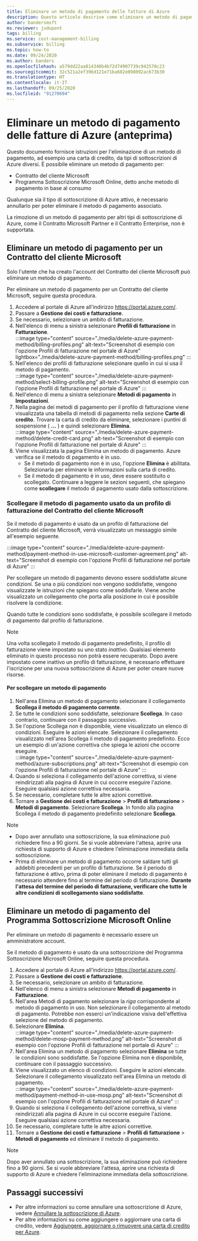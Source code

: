 ```yaml
---
title: Eliminare un metodo di pagamento delle fatture di Azure
description: Questo articolo descrive come eliminare un metodo di pagamento usato da una sottoscrizione di Azure.
author: bandersmsft
ms.reviewer: judupont
tags: billing
ms.service: cost-management-billing
ms.subservice: billing
ms.topic: how-to
ms.date: 09/24/2020
ms.author: banders
ms.openlocfilehash: a579dd22aa814340b4b72d74907739c942570c23
ms.sourcegitcommit: 32c521a2ef396d121e71ba682e098092ac673b30
ms.translationtype: HT
ms.contentlocale: it-IT
ms.lasthandoff: 09/25/2020
ms.locfileid: "91270694"
---
```

# <a name="delete-an-azure-billing-payment-method-preview"></a>Eliminare un metodo di pagamento delle fatture di Azure (anteprima)

Questo documento fornisce istruzioni per l'eliminazione di un metodo di pagamento, ad esempio una carta di credito, da tipi di sottoscrizioni di Azure diversi. È possibile eliminare un metodo di pagamento per:

- Contratto del cliente Microsoft
- Programma Sottoscrizione Microsoft Online, detto anche metodo di pagamento in base al consumo

Qualunque sia il tipo di sottoscrizione di Azure attivo, è necessario annullarlo per poter eliminare il metodo di pagamento associato.

La rimozione di un metodo di pagamento per altri tipi di sottoscrizione di Azure, come il Contratto Microsoft Partner e il Contratto Enterprise, non è supportata.

## <a name="delete-an-mca-payment-method"></a>Eliminare un metodo di pagamento per un Contratto del cliente Microsoft

Solo l'utente che ha creato l'account del Contratto del cliente Microsoft può eliminare un metodo di pagamento.

Per eliminare un metodo di pagamento per un Contratto del cliente Microsoft, seguire questa procedura.

1. Accedere al portale di Azure all'indirizzo https://portal.azure.com/.
1. Passare a **Gestione dei costi e fatturazione**.
1. Se necessario, selezionare un ambito di fatturazione.
1. Nell'elenco di menu a sinistra selezionare **Profili di fatturazione** in **Fatturazione**.  
    :::image type="content" source="./media/delete-azure-payment-method/billing-profiles.png" alt-text="Screenshot di esempio con l'opzione Profili di fatturazione nel portale di Azure" lightbox="./media/delete-azure-payment-method/billing-profiles.png" :::
1. Nell'elenco dei profili di fatturazione selezionare quello in cui si usa il metodo di pagamento.  
    :::image type="content" source="./media/delete-azure-payment-method/select-billing-profile.png" alt-text="Screenshot di esempio con l'opzione Profili di fatturazione nel portale di Azure" :::
1. Nell'elenco di menu a sinistra selezionare **Metodi di pagamento** in **Impostazioni**.
1. Nella pagina dei metodi di pagamento per il profilo di fatturazione viene visualizzata una tabella di metodi di pagamento nella sezione **Carte di credito**. Trovare la carta di credito da eliminare, selezionare i puntini di sospensione ( **...** ) e quindi selezionare **Elimina**.  
    :::image type="content" source="./media/delete-azure-payment-method/delete-credit-card.png" alt-text="Screenshot di esempio con l'opzione Profili di fatturazione nel portale di Azure" :::
1. Viene visualizzata la pagina Elimina un metodo di pagamento. Azure verifica se il metodo di pagamento è in uso.
    - Se il metodo di pagamento non è in uso, l'opzione **Elimina** è abilitata. Selezionarla per eliminare le informazioni sulla carta di credito.
    - Se il metodo di pagamento è in uso, deve essere sostituito o scollegato. Continuare a leggere le sezioni seguenti, che spiegano come **scollegare** il metodo di pagamento usato dalla sottoscrizione.

### <a name="detach-payment-method-used-by-an-mca-billing-profile"></a>Scollegare il metodo di pagamento usato da un profilo di fatturazione del Contratto del cliente Microsoft

Se il metodo di pagamento è usato da un profilo di fatturazione del Contratto del cliente Microsoft, verrà visualizzato un messaggio simile all'esempio seguente.

:::image type="content" source="./media/delete-azure-payment-method/payment-method-in-use-microsoft-customer-agreement.png" alt-text="Screenshot di esempio con l'opzione Profili di fatturazione nel portale di Azure" :::

Per scollegare un metodo di pagamento devono essere soddisfatte alcune condizioni. Se una o più condizioni non vengono soddisfatte, vengono visualizzate le istruzioni che spiegano come soddisfarle. Viene anche visualizzato un collegamento che porta alla posizione in cui è possibile risolvere la condizione.

Quando tutte le condizioni sono soddisfatte, è possibile scollegare il metodo di pagamento dal profilo di fatturazione.

> [!NOTE]
> Una volta scollegato il metodo di pagamento predefinito, il profilo di fatturazione viene impostato su uno stato _inattivo_. Qualsiasi elemento eliminato in questo processo non potrà essere recuperato. Dopo avere impostato come inattivo un profilo di fatturazione, è necessario effettuare l'iscrizione per una nuova sottoscrizione di Azure per poter creare nuove risorse.

#### <a name="to-detach-a-payment-method"></a>Per scollegare un metodo di pagamento

1. Nell'area Elimina un metodo di pagamento selezionare il collegamento **Scollega il metodo di pagamento corrente**.
1. Se tutte le condizioni sono soddisfatte, selezionare **Scollega**. In caso contrario, continuare con il passaggio successivo.
1. Se l'opzione Scollega non è disponibile, viene visualizzato un elenco di condizioni. Eseguire le azioni elencate. Selezionare il collegamento visualizzato nell'area Scollega il metodo di pagamento predefinito. Ecco un esempio di un'azione correttiva che spiega le azioni che occorre eseguire.  
    :::image type="content" source="./media/delete-azure-payment-method/azure-subscriptions.png" alt-text="Screenshot di esempio con l'opzione Profili di fatturazione nel portale di Azure" :::
1. Quando si seleziona il collegamento dell'azione correttiva, si viene reindirizzati alla pagina di Azure in cui occorre eseguire l'azione. Eseguire qualsiasi azione correttiva necessaria.
1. Se necessario, completare tutte le altre azioni correttive.
1. Tornare a **Gestione dei costi e fatturazione** > **Profili di fatturazione** > **Metodi di pagamento**. Selezionare **Scollega**. In fondo alla pagina Scollega il metodo di pagamento predefinito selezionare **Scollega**.

> [!NOTE]
> - Dopo aver annullato una sottoscrizione, la sua eliminazione può richiedere fino a 90 giorni. Se si vuole abbreviare l'attesa, aprire una richiesta di supporto di Azure e chiedere l'eliminazione immediata della sottoscrizione.
> - Prima di eliminare un metodo di pagamento occorre saldare tutti gli addebiti precedenti per un profilo di fatturazione. Se il periodo di fatturazione è attivo, prima di poter eliminare il metodo di pagamento è necessario attendere fino al termine del periodo di fatturazione. **Durante l'attesa del termine del periodo di fatturazione, verificare che tutte le altre condizioni di scollegamento siano soddisfatte**.

## <a name="delete-a-mosp-payment-method"></a>Eliminare un metodo di pagamento del Programma Sottoscrizione Microsoft Online

Per eliminare un metodo di pagamento è necessario essere un amministratore account.

Se il metodo di pagamento è usato da una sottoscrizione del Programma Sottoscrizione Microsoft Online, seguire questa procedura.

1. Accedere al portale di Azure all'indirizzo https://portal.azure.com/.
1. Passare a **Gestione dei costi e fatturazione**.
1. Se necessario, selezionare un ambito di fatturazione.
1. Nell'elenco di menu a sinistra selezionare **Metodi di pagamento** in **Fatturazione**.
1. Nell'area Metodi di pagamento selezionare la _riga_ corrispondente al metodo di pagamento in uso. Non selezionare il collegamento al metodo di pagamento. Potrebbe non esserci un'indicazione visiva dell'effettiva selezione del metodo di pagamento.
1. Selezionare **Elimina**.  
    :::image type="content" source="./media/delete-azure-payment-method/delete-mosp-payment-method.png" alt-text="Screenshot di esempio con l'opzione Profili di fatturazione nel portale di Azure" :::
1. Nell'area Elimina un metodo di pagamento selezionare **Elimina** se tutte le condizioni sono soddisfatte. Se l'opzione Elimina non è disponibile, continuare con il passaggio successivo.
1. Viene visualizzato un elenco di condizioni. Eseguire le azioni elencate. Selezionare il collegamento visualizzato nell'area Elimina un metodo di pagamento.  
    :::image type="content" source="./media/delete-azure-payment-method/payment-method-in-use-mosp.png" alt-text="Screenshot di esempio con l'opzione Profili di fatturazione nel portale di Azure" :::
1. Quando si seleziona il collegamento dell'azione correttiva, si viene reindirizzati alla pagina di Azure in cui occorre eseguire l'azione. Eseguire qualsiasi azione correttiva necessaria.
1. Se necessario, completare tutte le altre azioni correttive.
1. Tornare a **Gestione dei costi e fatturazione** > **Profili di fatturazione** > **Metodi di pagamento** ed eliminare il metodo di pagamento.

> [!NOTE]
> Dopo aver annullato una sottoscrizione, la sua eliminazione può richiedere fino a 90 giorni. Se si vuole abbreviare l'attesa, aprire una richiesta di supporto di Azure e chiedere l'eliminazione immediata della sottoscrizione.

## <a name="next-steps"></a>Passaggi successivi

- Per altre informazioni su come annullare una sottoscrizione di Azure, vedere [Annullare la sottoscrizione di Azure](cancel-azure-subscription.md).
- Per altre informazioni su come aggiungere o aggiornare una carta di credito, vedere [Aggiungere, aggiornare o rimuovere una carta di credito per Azure](change-credit-card.md).